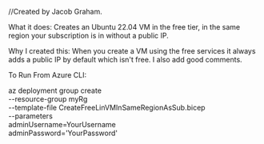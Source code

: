 //Created by Jacob Graham. 

What it does: Creates an Ubuntu 22.04 VM in the free tier, in the same region your subscription is in without a public IP. 

Why I created this: When you create a VM using the free services it always adds a public IP by default which isn't free.  I also add good comments. 

To Run From Azure CLI:

az deployment group create \
  --resource-group myRg \
  --template-file CreateFreeLinVMInSameRegionAsSub.bicep \
  --parameters \
      adminUsername=YourUsername \
      adminPassword='YourPassword'

